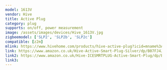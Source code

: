```yaml
---
model: 1613V
vendor: Hive
title: Active Plug
category: plug
supports: on/off, power measurement
image: /assets/images/devices/Hive_1613V.jpg
zigbeemodel: ['SLP2', 'SLP2b', 'SLP2c']
compatible: [z2m]
mlink: https://www.hivehome.com/products/hive-active-plug?icid=mname%3Amega-menu.iname%3Ahive-active-plug
link: https://www.amazon.co.uk/Hive-Active-Smart-Plug-Silver/dp/B07FJ4JQJ1
link2: https://www.amazon.co.uk/Hive-ICESMRTPLUG-Active-Smart-Plug/dp/B01N7L53TB
link3: 
---
```



